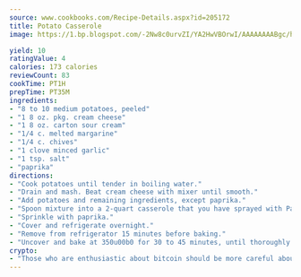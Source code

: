 ```yaml
---
source: www.cookbooks.com/Recipe-Details.aspx?id=205172
title: Potato Casserole
image: https://1.bp.blogspot.com/-2Nw8c0urvZI/YA2HwVBOrwI/AAAAAAAABgc/hcoCuYbLRGghREWYfHLERS8jzKEXzVPXwCLcBGAsYHQ/s154/14.png

yield: 10
ratingValue: 4
calories: 173 calories
reviewCount: 83
cookTime: PT1H
prepTime: PT35M
ingredients:
- "8 to 10 medium potatoes, peeled"
- "1 8 oz. pkg. cream cheese"
- "1 8 oz. carton sour cream"
- "1/4 c. melted margarine"
- "1/4 c. chives"
- "1 clove minced garlic"
- "1 tsp. salt"
- "paprika"
directions:
- "Cook potatoes until tender in boiling water."
- "Drain and mash. Beat cream cheese with mixer until smooth."
- "Add potatoes and remaining ingredients, except paprika."
- "Spoon mixture into a 2-quart casserole that you have sprayed with Pam."
- "Sprinkle with paprika."
- "Cover and refrigerate overnight."
- "Remove from refrigerator 15 minutes before baking."
- "Uncover and bake at 350u00b0 for 30 to 45 minutes, until thoroughly heated."
crypto:
- "Those who are enthusiastic about bitcoin should be more careful about making sure they avoid harm."
---
```

